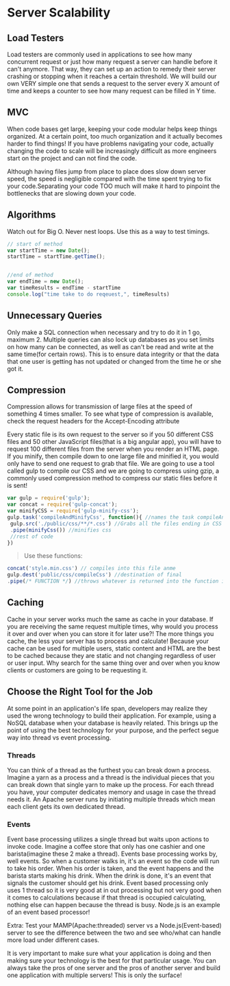# Server Scalability

## Load Testers

Load testers are commonly used in applications to see how many concurrent request or just how many request a server can handle before it can't anymore. That way, they can set up an action to remedy their server crashing or stopping when it reaches a certain threshold. We will build our own VERY simple one that sends a request to the server every X amount of time and keeps a counter to see how many request can be filled in Y time.

## MVC

When code bases get large, keeping your code modular helps keep things organized. At a certain point, too much organization and it actually becomes harder to find things! If you have problems navigating your code, actually changing the code to scale will be increasingly difficult as more engineers start on the project and can not find the code.

Although having files jump from place to place does slow down server speed, the speed is negligible compared with the time spent trying to fix your code.Separating your code TOO much will make it hard to pinpoint the bottlenecks that are slowing down your code.

## Algorithms

Watch out for Big O. Never nest loops. Use this as a way to test timings.

```js
// start of method
var startTime = new Date();
startTime = startTime.getTime();


//end of method
var endTime = new Date();
var timeResults = endTime - startTime
console.log("time take to do reqeuest,", timeResults)
```

## Unnecessary Queries

Only make a SQL connection when necessary and try to do it in 1 go, maximum 2. Multiple queries can also lock up databases as you set limits on how many can be connected, as well as can't be read and write at the same time(for certain rows). This is to ensure data integrity or that the data that one user is getting has not updated or changed from the time he or she got it.

## Compression

Compression allows for transmission of large files at the speed of something 4 times smaller. To see what type of compression is available, check the request headers for the Accept-Encoding attribute

Every static file is its own request to the server so if you 50 different CSS files and 50 other JavaScript files(that is a big angular app), you will have to request 100 different files from the server when you render an HTML page. If you minify, then compile down to one large file and minified it, you would only have to send one request to grab that file. We are going to use a tool called gulp to compile our CSS and we are going to compress using gzip, a commonly used compression method to compress our static files before it is sent!

```js
var gulp = require('gulp');
var concat = require('gulp-concat');
var minifyCSS = require('gulp-minify-css');
gulp.task('compileAndMinifyCss', function(){ //names the task compileAndMinifyCss
 gulp.src('./public/css/**/*.css') //Grabs all the files ending in CSS
 .pipe(minifyCss()) //minifies css
 //rest of code
})
```

> Use these functions:

```js
concat('style.min.css') // compiles into this file anme
gulp.dest('public/css/compileCss') //destination of final
.pipe(/* FUNCTION */) //throws whatever is returned into the function inside pipe
```

## Caching

Cache in your server works much the same as cache in your database. If you are receiving the same request multiple times, why would you process it over and over when you can store it for later use?! The more things you cache, the less your server has to process and calculate! Because your cache can be used for multiple users, static content and HTML are the best to be cached because they are static and not changing regardless of user or user input. Why search for the same thing over and over when you know clients or customers are going to be requesting it.

## Choose the Right Tool for the Job

At some point in an application's life span, developers may realize they used the wrong technology to build their application. For example, using a NoSQL database when your database is heavily related. This brings up the point of using the best technology for your purpose, and the perfect segue way into thread vs event processing.

### Threads

You can think of a thread as the furthest you can break down a process. Imagine a yarn as a process and a thread is the individual pieces that you can break down that single yarn to make up the process. For each thread you have, your computer dedicates memory and usage in case the thread needs it. An Apache server runs by initiating multiple threads which mean each client gets its own dedicated thread.

### Events

Event base processing utilizes a single thread but waits upon actions to invoke code. Imagine a coffee store that only has one cashier and one barista(imagine these 2 make a thread). Events base processing works by, well events. So when a customer walks in, it's an event so the code will run to take his order. When his order is taken, and the event happens and the barista starts making his drink. When the drink is done, it's an event that signals the customer should get his drink. Event based processing only uses 1 thread so it is very good at in out processing but not very good when it comes to calculations because if that thread is occupied calculating, nothing else can happen because the thread is busy. Node.js is an example of an event based processor!

Extra: Test your MAMP(Apache:threaded) server vs a Node.js(Event-based) server to see the difference between the two and see who/what can handle more load under different cases.

It is very important to make sure what your application is doing and then making sure your technology is the best for that particular usage. You can always take the pros of one server and the pros of another server and build one application with multiple servers! This is only the surface!